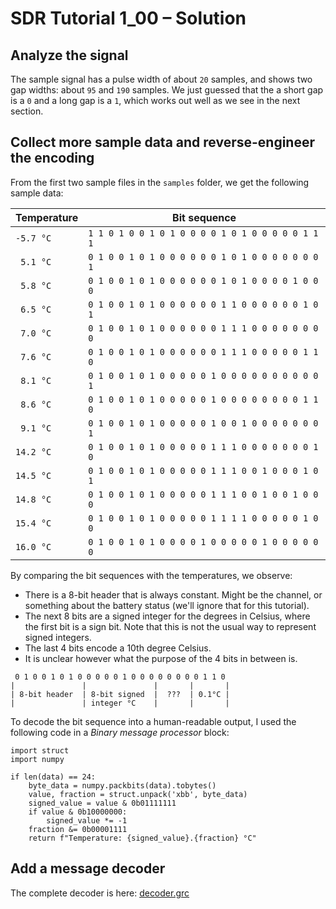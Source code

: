 # SDR Tutorial 1\_00 – Solution

## Analyze the signal

The sample signal has a pulse width of about `20` samples, and shows two gap widths: about `95` and `190` samples.
We just guessed that the a short gap is a `0` and a long gap is a `1`, which works out well as we see in the next section.

## Collect more sample data and reverse-engineer the encoding

From the first two sample files in the `samples` folder, we get the following sample data:

| Temperature | Bit sequence                                      |
| ----------- | ------------------------------------------------- |
| `-5.7 °C`   | `1 1 0 1 0 0 1 0 1 0 0 0 0 1 0 1 0 0 0 0 0 1 1 1` |
| ` 5.1 °C`   | `0 1 0 0 1 0 1 0 0 0 0 0 0 1 0 1 0 0 0 0 0 0 0 1` |
| ` 5.8 °C`   | `0 1 0 0 1 0 1 0 0 0 0 0 0 1 0 1 0 0 0 0 1 0 0 0` |
| ` 6.5 °C`   | `0 1 0 0 1 0 1 0 0 0 0 0 0 1 1 0 0 0 0 0 0 1 0 1` |
| ` 7.0 °C`   | `0 1 0 0 1 0 1 0 0 0 0 0 0 1 1 1 0 0 0 0 0 0 0 0` |
| ` 7.6 °C`   | `0 1 0 0 1 0 1 0 0 0 0 0 0 1 1 1 0 0 0 0 0 1 1 0` |
| ` 8.1 °C`   | `0 1 0 0 1 0 1 0 0 0 0 0 1 0 0 0 0 0 0 0 0 0 0 1` |
| ` 8.6 °C`   | `0 1 0 0 1 0 1 0 0 0 0 0 1 0 0 0 0 0 0 0 0 1 1 0` |
| ` 9.1 °C`   | `0 1 0 0 1 0 1 0 0 0 0 0 1 0 0 1 0 0 0 0 0 0 0 1` |
| `14.2 °C`   | `0 1 0 0 1 0 1 0 0 0 0 0 1 1 1 0 0 0 0 0 0 0 1 0` |
| `14.5 °C`   | `0 1 0 0 1 0 1 0 0 0 0 0 1 1 1 0 0 1 0 0 0 1 0 1` |
| `14.8 °C`   | `0 1 0 0 1 0 1 0 0 0 0 0 1 1 1 0 0 1 0 0 1 0 0 0` |
| `15.4 °C`   | `0 1 0 0 1 0 1 0 0 0 0 0 1 1 1 1 0 0 0 0 0 1 0 0` |
| `16.0 °C`   | `0 1 0 0 1 0 1 0 0 0 0 1 0 0 0 0 0 1 0 0 0 0 0 0` |

By comparing the bit sequences with the temperatures, we observe:
* There is a 8-bit header that is always constant. Might be the channel, or something about the battery status (we'll ignore that for this tutorial).
* The next 8 bits are a signed integer for the degrees in Celsius, where the first bit is a sign bit.
  Note that this is not the usual way to represent signed integers.
* The last 4 bits encode a 10th degree Celsius.
* It is unclear however what the purpose of the 4 bits in between is.


```
 0 1 0 0 1 0 1 0 0 0 0 0 1 0 0 0 0 0 0 0 0 1 1 0 
|               |               |       |       |
| 8-bit header  | 8-bit signed  |  ???  | 0.1°C |
|               | integer °C    |       |       |
```

To decode the bit sequence into a human-readable output, I used the following code in a _Binary message processor_ block:

```
import struct
import numpy

if len(data) == 24:
    byte_data = numpy.packbits(data).tobytes()
    value, fraction = struct.unpack('xbb', byte_data)
    signed_value = value & 0b01111111
    if value & 0b10000000:
        signed_value *= -1
    fraction &= 0b00001111
    return f"Temperature: {signed_value}.{fraction} °C"
```

## Add a message decoder

The complete decoder is here: [decoder.grc](decoder.grc)
